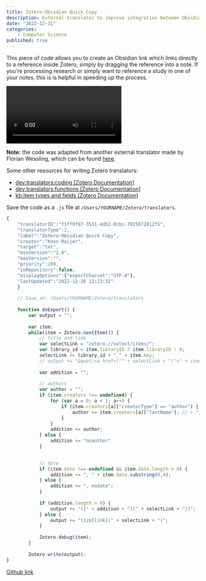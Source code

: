 ```yaml
---
title: Zotero-Obsidian Quick Copy
description: External translator to improve integration between Obsidian and Zotero. 
date: "2022-12-31"
categories:
    - Computer Science
published: true
---
```


This piece of code allows you to create an Obsidian link which links directly to a reference inside Zotero, simply by dragging the reference into a note. If you're processing research or simply want to reference a study in one of your notes, this is is helpful in speeding up the process. 

<video controls class="w-full">
  <source src="zotero-obsidian.m4v" type="video/mp4">
</video>

**Note:** the code was adapted from another external translator made by Florian Wessling, which can be found <a href="ttps://gist.githubusercontent.com/ColdDevil/9992718/raw/71c385e68866fd55490f13c729156ae916eee12c/zotselect-link_full.js">here</a>. 

 Some other resources for writing Zotero translators:

- <a href="https://www.zotero.org/support/dev/translators/coding">dev:translators:coding [Zotero Documentation]</a>
- <a href="https://www.zotero.org/support/dev/translators/functions">dev:translators:functions [Zotero Documentation]</a>
- <a href="https://www.zotero.org/support/kb/item_types_and_fields">kb:item types and fields [Zotero Documentation]</a>

Save the code as a `.js` file at `/Users/YOURNAME/Zotero/translators`.

```js
{
    "translatorID":"f1ff9f87-3531-4db2-8cbc-7025872812f5",
    "translatorType":2,
    "label":"Zotero-Obsidian Quick Copy",
    "creator":"Koen Raijer",
    "target":"txt",
    "minVersion":"2.0",
    "maxVersion":"",
    "priority":200,
    "inRepository":false,
    "displayOptions":{"exportCharset":"UTF-8"},
    "lastUpdated":"2022-12-26 12:23:32"
    }
    
    // Save at: /Users/YOURNAME/Zotero/translators
    
    function doExport() {
        var output = "";
    
        var item;
        while(item = Zotero.nextItem()) {
            // title and link
            var selectLink = "zotero://select/items/";
            var library_id = item.libraryID ? item.libraryID : 0;
            selectLink += library_id + "_" + item.key;
            // output += "&quot;<a href=\"" + selectLink + "\">" + item.title + "</a>&quot;"; // &ldquo; &rdquo;
    
            var addition = "";
    
            // authors
            var author = "";
            if (item.creators !== undefined) {
                for (var a = 0; a < 1; a++) {
                    if (item.creators[a]["creatorType"] == "author") {
                        author += item.creators[a]["lastName"]; // + ", " + item.creators[a]["firstName"];
                    }
                }
                addition += author;
            } else {
                addition += "noauthor"
            }

    
            // date
            if (item.date !== undefined && item.date.length > 0) {
                addition += ", " + item.date.substring(0,4);
            } else {
                addition += ", nodate";
            }
    
            if (addition.length > 0) {
                output += "([" + addition + "](" + selectLink + "))";
            } else {
                output += "([zotlink](" + selectLink + ")";
            }
    
            Zotero.debug(item);
        }
    
        Zotero.write(output);
}
```
<a href="https://raw.githubusercontent.com/koenraijer/Zotero-Obsidian-Quick-Copy/main/Zotero-Obsidian-Quick-Copy">Github link</a>